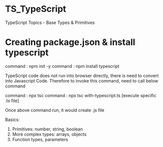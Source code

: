 # TS_TypeScript
TypeScript Topics - Base Types & Primitives

# Creating package.json & install typescript
command : npm init -y
command : npm install typescript

TypeScript code does not run into browser directly, there is need to convert into Javascript Code.
Therefore to invoke this command, need to call below command

command : npx tsc
command : npx tsc with-typescript.ts [execute specific .ts file]

Once above command run, it would create .js file 

Basics:

1. Primitives: number, string, boolean
2. More complex types: arrays, objects
3. Function types, parameters








